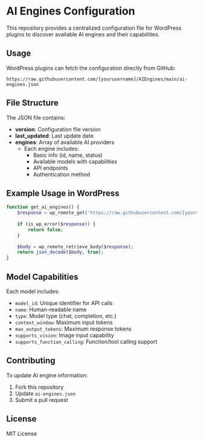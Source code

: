 # AI Engines Configuration

This repository provides a centralized configuration file for WordPress plugins to discover available AI engines and their capabilities.

## Usage

WordPress plugins can fetch the configuration directly from GitHub:

```
https://raw.githubusercontent.com/[yourusername]/AIEngines/main/ai-engines.json
```

## File Structure

The JSON file contains:

- **version**: Configuration file version
- **last_updated**: Last update date
- **engines**: Array of available AI providers
  - Each engine includes:
    - Basic info (id, name, status)
    - Available models with capabilities
    - API endpoints
    - Authentication method

## Example Usage in WordPress

```php
function get_ai_engines() {
    $response = wp_remote_get('https://raw.githubusercontent.com/[yourusername]/AIEngines/main/ai-engines.json');
    
    if (is_wp_error($response)) {
        return false;
    }
    
    $body = wp_remote_retrieve_body($response);
    return json_decode($body, true);
}
```

## Model Capabilities

Each model includes:
- `model_id`: Unique identifier for API calls
- `name`: Human-readable name
- `type`: Model type (chat, completion, etc.)
- `context_window`: Maximum input tokens
- `max_output_tokens`: Maximum response tokens
- `supports_vision`: Image input capability
- `supports_function_calling`: Function/tool calling support

## Contributing

To update AI engine information:
1. Fork this repository
2. Update `ai-engines.json`
3. Submit a pull request

## License

MIT License